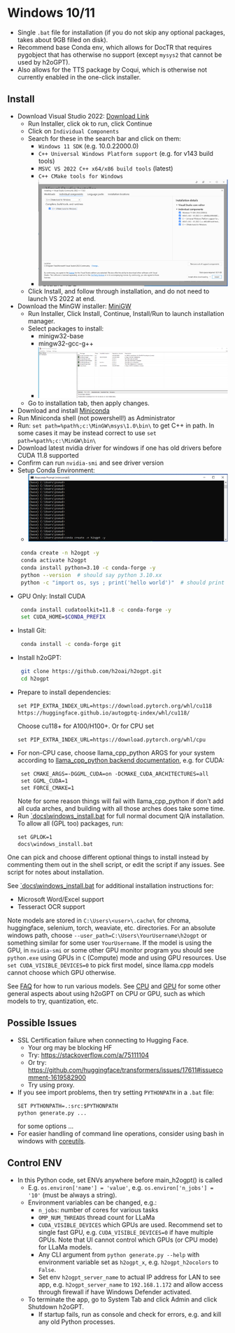 # Windows 10/11

* Single `.bat` file for installation (if you do not skip any optional packages, takes about 9GB filled on disk).
* Recommend base Conda env, which allows for DocTR that requires pygobject that has otherwise no support (except `mysys2` that cannot be used by h2oGPT).
* Also allows for the TTS package by Coqui, which is otherwise not currently enabled in the one-click installer.

## Install
* Download Visual Studio 2022: [Download Link](https://visualstudio.microsoft.com/vs/community/)
  * Run Installer, click ok to run, click Continue
  * Click on `Individual Components`
  * Search for these in the search bar and click on them:
     * `Windows 11 SDK` (e.g. 10.0.22000.0)
     * `C++ Universal Windows Platform support` (e.g. for v143 build tools)
     * `MSVC VS 2022 C++ x64/x86 build tools` (latest)
     * `C++ CMake tools for Windows`
     * ![vs2022small.png](vs2022small.png)
  * Click Install, and follow through installation, and do not need to launch VS 2022 at end.
* Download the MinGW installer: [MiniGW](https://sourceforge.net/projects/mingw/)
  * Run Installer, Click Install, Continue, Install/Run to launch installation manager.
  * Select packages to install:
     * minigw32-base
     * mingw32-gcc-g++
     * ![minigw32small.png](minigw32small.png)
  * Go to installation tab, then apply changes.
* Download and install [Miniconda](https://docs.conda.io/projects/conda/en/latest/user-guide/install/windows.html)
* Run Miniconda shell (not powershell!) as Administrator
* Run: `set path=%path%;c:\MinGW\msys\1.0\bin\` to get C++ in path.  In some cases it may be instead correct to use `set path=%path%;c:\MinGW\bin\`
* Download latest nvidia driver for windows if one has old drivers before CUDA 11.8 supported
* Confirm can run `nvidia-smi` and see driver version
* Setup Conda Environment:
    * ![minicondashellsmall.png](minicondashellsmall.png)
   ```bash
    conda create -n h2ogpt -y
    conda activate h2ogpt
    conda install python=3.10 -c conda-forge -y
    python --version  # should say python 3.10.xx
    python -c "import os, sys ; print('hello world')"  # should print "hello world"
    ```
* GPU Only: Install CUDA
   ```bash
    conda install cudatoolkit=11.8 -c conda-forge -y
    set CUDA_HOME=$CONDA_PREFIX
    ```
* Install Git:
   ```bash
    conda install -c conda-forge git
    ```
* Install h2oGPT:
   ```bash
    git clone https://github.com/h2oai/h2ogpt.git
    cd h2ogpt
    ```
* Prepare to install dependencies:
   ```cmdline
   set PIP_EXTRA_INDEX_URL=https://download.pytorch.org/whl/cu118 https://huggingface.github.io/autogptq-index/whl/cu118/
   ```
  Choose cu118+ for A100/H100+.  Or for CPU set
   ```cmdline
   set PIP_EXTRA_INDEX_URL=https://download.pytorch.org/whl/cpu
   ```
* For non-CPU case, choose llama_cpp_python ARGS for your system according to [llama_cpp_python backend documentation](https://github.com/abetlen/llama-cpp-python?tab=readme-ov-file#supported-backends), e.g. for CUDA:
  ```cmdline
   set CMAKE_ARGS=-DGGML_CUDA=on -DCMAKE_CUDA_ARCHITECTURES=all
   set GGML_CUDA=1
   set FORCE_CMAKE=1
  ```
  Note for some reason things will fail with llama_cpp_python if don't add all cuda arches, and building with all those arches does take some time.
* Run [`docs\windows_install.bat](windows_install.bat) for full normal document Q/A installation.  To allow all (GPL too) packages, run:
    ```cmdline
    set GPLOK=1
    docs\windows_install.bat
    ```
One can pick and choose different optional things to install instead by commenting them out in the shell script, or edit the script if any issues.  See script for notes about installation.

See [`docs\windows_install.bat](windows_install.bat) for additional installation instructions for:
 * Microsoft Word/Excel support
 * Tesseract OCR support

Note models are stored in `C:\Users\<user>\.cache\` for chroma, huggingface, selenium, torch, weaviate, etc. directories.  For an absolute windows path, choose `--user_path=C:\Users\YourUsername\h2ogpt` or something similar for some user `YourUsername`.  If the model is using the GPU, in `nvidia-smi` or some other GPU monitor program you should see `python.exe` using GPUs in `C` (Compute) mode and using GPU resources.  Use `set CUDA_VISIBLE_DEVICES=0` to pick first model, since llama.cpp models cannot choose which GPU otherwise.

See [FAQ](FAQ.md#adding-models) for how to run various models.  See [CPU](README_CPU.md) and [GPU](README_GPU.md) for some other general aspects about using h2oGPT on CPU or GPU, such as which models to try, quantization, etc.

## Possible Issues
* SSL Certification failure when connecting to Hugging Face.
  * Your org may be blocking HF
  * Try: https://stackoverflow.com/a/75111104
  * Or try: https://github.com/huggingface/transformers/issues/17611#issuecomment-1619582900
  * Try using proxy.
* If you see import problems, then try setting `PYTHONPATH` in a `.bat` file:
  ```shell
  SET PYTHONPATH=.:src:$PYTHONPATH
  python generate.py ...
  ```
  for some options ...
* For easier handling of command line operations, consider using bash in windows with [coreutils](https://github.com/git-for-windows/git/releases/download/v2.41.0.windows.3/Git-2.41.0.3-64-bit.exe).

## Control ENV
* In this Python code, set ENVs anywhere before main_h2ogpt() is called
    * E.g. `os.environ['name'] = 'value'`, e.g. `os.environ['n_jobs'] = '10'` (must be always a string).
  * Environment variables can be changed, e.g.:
    * `n_jobs`: number of cores for various tasks
    * `OMP_NUM_THREADS` thread count for LLaMa
    * `CUDA_VISIBLE_DEVICES` which GPUs are used.  Recommend set to single fast GPU, e.g. `CUDA_VISIBLE_DEVICES=0` if have multiple GPUs.  Note that UI cannot control which GPUs (or CPU mode) for LLaMa models.
    * Any CLI argument from `python generate.py --help` with environment variable set as `h2ogpt_x`, e.g. `h2ogpt_h2ocolors` to `False`.
    * Set env `h2ogpt_server_name` to actual IP address for LAN to see app, e.g. `h2ogpt_server_name` to `192.168.1.172` and allow access through firewall if have Windows Defender activated.
  * To terminate the app, go to System Tab and click Admin and click Shutdown h2oGPT.
    * If startup fails, run as console and check for errors, e.g. and kill any old Python processes.
